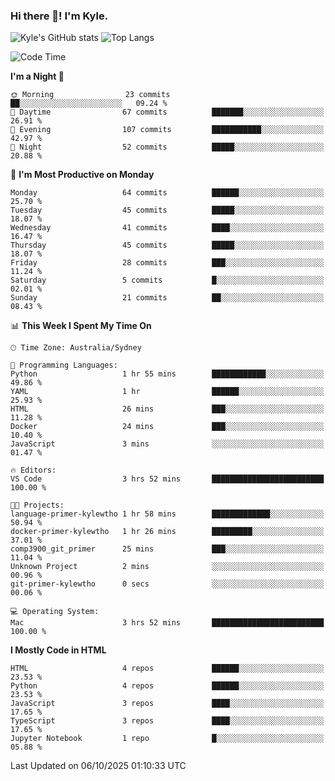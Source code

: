### Hi there 👋! I'm Kyle.

<!--
**kylewtho/kylewtho** is a ✨ _special_ ✨ repository because its `README.md` (this file) appears on your GitHub profile.

Here are some ideas to get you started:

- 🔭 I’m currently working on ...
- 🌱 I’m currently learning ...
- 👯 I’m looking to collaborate on ...
- 🤔 I’m looking for help with ...
- 💬 Ask me about ...
- 📫 How to reach me: ...
- 😄 Pronouns: ...
- ⚡ Fun fact: ...
-->
<!--START_SECTION:github-stats-->
![Kyle's GitHub stats](https://github-readme-stats.vercel.app/api?username=kylewtho&show_icons=true&count_private=true&line_height=40)
![Top Langs](https://github-readme-stats.vercel.app/api/top-langs/?username=kylewtho&hide=html)
<!--END_SECTION:github-stats-->

<!--START_SECTION:waka-->
![Code Time](http://img.shields.io/badge/Code%20Time-44%20hrs%2050%20mins-blue)

**I'm a Night 🦉** 

```text
🌞 Morning                23 commits          ██░░░░░░░░░░░░░░░░░░░░░░░   09.24 % 
🌆 Daytime                67 commits          ███████░░░░░░░░░░░░░░░░░░   26.91 % 
🌃 Evening                107 commits         ███████████░░░░░░░░░░░░░░   42.97 % 
🌙 Night                  52 commits          █████░░░░░░░░░░░░░░░░░░░░   20.88 % 
```
📅 **I'm Most Productive on Monday** 

```text
Monday                   64 commits          ██████░░░░░░░░░░░░░░░░░░░   25.70 % 
Tuesday                  45 commits          █████░░░░░░░░░░░░░░░░░░░░   18.07 % 
Wednesday                41 commits          ████░░░░░░░░░░░░░░░░░░░░░   16.47 % 
Thursday                 45 commits          █████░░░░░░░░░░░░░░░░░░░░   18.07 % 
Friday                   28 commits          ███░░░░░░░░░░░░░░░░░░░░░░   11.24 % 
Saturday                 5 commits           █░░░░░░░░░░░░░░░░░░░░░░░░   02.01 % 
Sunday                   21 commits          ██░░░░░░░░░░░░░░░░░░░░░░░   08.43 % 
```


📊 **This Week I Spent My Time On** 

```text
🕑︎ Time Zone: Australia/Sydney

💬 Programming Languages: 
Python                   1 hr 55 mins        ████████████░░░░░░░░░░░░░   49.86 % 
YAML                     1 hr                ██████░░░░░░░░░░░░░░░░░░░   25.93 % 
HTML                     26 mins             ███░░░░░░░░░░░░░░░░░░░░░░   11.28 % 
Docker                   24 mins             ███░░░░░░░░░░░░░░░░░░░░░░   10.40 % 
JavaScript               3 mins              ░░░░░░░░░░░░░░░░░░░░░░░░░   01.47 % 

🔥 Editors: 
VS Code                  3 hrs 52 mins       █████████████████████████   100.00 % 

🐱‍💻 Projects: 
language-primer-kylewtho 1 hr 58 mins        █████████████░░░░░░░░░░░░   50.94 % 
docker-primer-kylewtho   1 hr 26 mins        █████████░░░░░░░░░░░░░░░░   37.01 % 
comp3900_git_primer      25 mins             ███░░░░░░░░░░░░░░░░░░░░░░   11.04 % 
Unknown Project          2 mins              ░░░░░░░░░░░░░░░░░░░░░░░░░   00.96 % 
git-primer-kylewtho      0 secs              ░░░░░░░░░░░░░░░░░░░░░░░░░   00.06 % 

💻 Operating System: 
Mac                      3 hrs 52 mins       █████████████████████████   100.00 % 
```

**I Mostly Code in HTML** 

```text
HTML                     4 repos             ██████░░░░░░░░░░░░░░░░░░░   23.53 % 
Python                   4 repos             ██████░░░░░░░░░░░░░░░░░░░   23.53 % 
JavaScript               3 repos             ████░░░░░░░░░░░░░░░░░░░░░   17.65 % 
TypeScript               3 repos             ████░░░░░░░░░░░░░░░░░░░░░   17.65 % 
Jupyter Notebook         1 repo              █░░░░░░░░░░░░░░░░░░░░░░░░   05.88 % 
```




 Last Updated on 06/10/2025 01:10:33 UTC
<!--END_SECTION:waka-->
